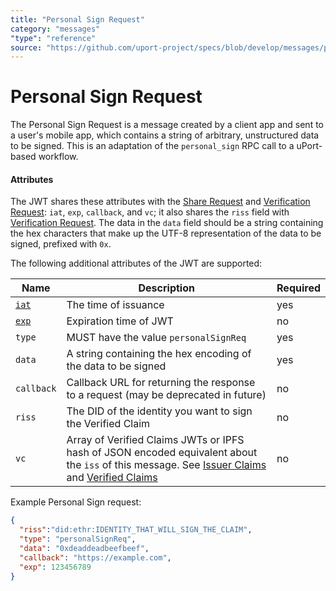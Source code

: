```yaml
---
title: "Personal Sign Request"
category: "messages"
"type": "reference"
source: "https://github.com/uport-project/specs/blob/develop/messages/personalsignreq.md"
---
```


# Personal Sign Request

The Personal Sign Request is a message created by a client app and sent to a user's mobile app, which contains a string of arbitrary, unstructured data to be signed.  This is an adaptation of the `personal_sign` RPC call to a uPort-based workflow.

#### Attributes

The JWT shares these attributes with the [Share Request](sharereq.md) and [Verification Request](verificationreq.md): `iat`, `exp`, `callback`, and `vc`; it also shares the `riss` field with [Verification Request](verificationreq.md). The data in the `data` field should be a string containing the hex characters that make up the UTF-8 representation of the data to be signed, prefixed with `0x`.

The following additional attributes of the JWT are supported:

Name | Description | Required
---- | ----------- | --------
[`iat`](https://tools.ietf.org/html/rfc7519#section-4.1.6) | The time of issuance | yes
[`exp`](https://tools.ietf.org/html/rfc7519#section-4.1.4) | Expiration time of JWT | no
`type` | MUST have the value `personalSignReq` | yes
`data` | A string containing the hex encoding of the data to be signed | yes
`callback` | Callback URL for returning the response to a request (may be deprecated in future) | no
`riss` | The DID of the identity you want to sign the Verified Claim | no
`vc` | Array of Verified Claims JWTs or IPFS hash of JSON encoded equivalent about the `iss` of this message. See [Issuer Claims](/messages/claims.md) and [Verified Claims](/messages/verification.md) | no


Example Personal Sign request:

```json
{
  "riss":"did:ethr:IDENTITY_THAT_WILL_SIGN_THE_CLAIM",
  "type": "personalSignReq",
  "data": "0xdeaddeadbeefbeef",
  "callback": "https://example.com",
  "exp": 123456789
}
```